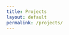 ```yaml
---
title: Projects
layout: default
permalink: /projects/
---
```


<!DOCTYPE html>
<html lang="en">
<head>
    <meta charset="UTF-8">
    <meta name="viewport" content="width=device-width, initial-scale=1.0">
    <meta name="description" content="Kyle Shiroma - Data Science & Machine Learning Projects Portfolio">
    <title>Projects | Kyle Shiroma</title>
    <style>
        /* Base styles matching your site template */
        * {
            margin: 0;
            padding: 0;
            box-sizing: border-box;
        }

        body {
            font-family: -apple-system, BlinkMacSystemFont, 'Segoe UI', Roboto, Oxygen, Ubuntu, Cantarell, sans-serif;
            line-height: 1.6;
            color: #2c3e50;
            background-color: #ffffff;
        }

        .container {
            max-width: 1200px;
            margin: 0 auto;
            padding: 0 2rem;
        }

        /* Header styling to match your template */
        .page-header {
            padding: 4rem 0 2rem;
            text-align: center;
            border-bottom: 1px solid #e5e7eb;
            margin-bottom: 3rem;
        }

        .page-title {
            font-size: 3rem;
            font-weight: 700;
            color: #1f2937;
            margin-bottom: 1rem;
            letter-spacing: -0.025em;
        }

        .page-subtitle {
            font-size: 1.25rem;
            color: #6b7280;
            max-width: 600px;
            margin: 0 auto;
        }

        /* Project card styling */
        .project {
            background: #ffffff;
            border: 1px solid #e5e7eb;
            border-radius: 12px;
            padding: 2.5rem;
            margin-bottom: 3rem;
            transition: all 0.2s ease;
            position: relative;
        }

        .project:hover {
            box-shadow: 0 10px 25px rgba(0, 0, 0, 0.1);
            border-color: #d1d5db;
            transform: translateY(-2px);
        }

        .project-header {
            display: flex;
            align-items: flex-start;
            gap: 1.5rem;
            margin-bottom: 1.5rem;
        }

        .project-icon {
            width: 48px;
            height: 48px;
            background: #f3f4f6;
            border-radius: 8px;
            display: flex;
            align-items: center;
            justify-content: center;
            font-size: 1.5rem;
            color: #4b5563;
            flex-shrink: 0;
        }

        .project-title {
            font-size: 1.875rem;
            font-weight: 700;
            color: #111827;
            margin: 0;
            line-height: 1.3;
        }

        .project-description {
            font-size: 1.125rem;
            color: #4b5563;
            line-height: 1.7;
            margin-bottom: 2rem;
        }

        .project-highlight {
            background: #fef3c7;
            padding: 0.125rem 0.375rem;
            border-radius: 4px;
            font-weight: 600;
            color: #92400e;
        }

        /* Stats/metrics grid */
        .project-stats {
            display: grid;
            grid-template-columns: repeat(auto-fit, minmax(120px, 1fr));
            gap: 1rem;
            margin: 2rem 0;
            padding: 1.5rem;
            background: #f9fafb;
            border-radius: 8px;
            border: 1px solid #e5e7eb;
        }

        .stat-item {
            text-align: center;
        }

        .stat-value {
            font-size: 1.5rem;
            font-weight: 700;
            color: #111827;
            display: block;
        }

        .stat-label {
            font-size: 0.875rem;
            color: #6b7280;
            margin-top: 0.25rem;
        }

        /* Technology tags */
        .tech-stack {
            display: flex;
            flex-wrap: wrap;
            gap: 0.75rem;
            margin: 1.5rem 0;
        }

        .tech-tag {
            background: #f3f4f6;
            color: #374151;
            padding: 0.5rem 1rem;
            border-radius: 6px;
            font-size: 0.875rem;
            font-weight: 500;
            border: 1px solid #d1d5db;
        }

        /* Project links */
        .project-links {
            display: flex;
            gap: 1rem;
            margin: 2rem 0;
        }

        .project-link {
            display: inline-flex;
            align-items: center;
            gap: 0.5rem;
            background: #111827;
            color: #ffffff;
            text-decoration: none;
            padding: 0.75rem 1.5rem;
            border-radius: 6px;
            font-weight: 500;
            font-size: 0.875rem;
            transition: all 0.2s ease;
        }

        .project-link:hover {
            background: #374151;
            transform: translateY(-1px);
        }

        .project-link svg {
            width: 16px;
            height: 16px;
        }

        /* Media grid for images/videos */
        .media-grid {
            display: grid;
            grid-template-columns: repeat(auto-fit, minmax(300px, 1fr));
            gap: 1.5rem;
            margin-top: 2rem;
        }

        .media-item {
            border-radius: 8px;
            overflow: hidden;
            border: 1px solid #e5e7eb;
        }

        .media-item img {
            width: 100%;
            height: auto;
            display: block;
        }

        /* Video container */
        .video-container {
            position: relative;
            padding-bottom: 56.25%;
            height: 0;
            background: #f3f4f6;
            cursor: pointer;
            display: flex;
            align-items: center;
            justify-content: center;
        }

        .video-placeholder {
            font-size: 2rem;
            color: #6b7280;
        }

        /* Dashboard container */
        .dashboard-container {
            margin: 2rem 0;
            border-radius: 8px;
            overflow: hidden;
            border: 1px solid #e5e7eb;
        }

        .dashboard-container iframe {
            width: 100%;
            height: 500px;
            border: none;
        }

        /* Impact callout */
        .impact-callout {
            background: #ecfdf5;
            border: 1px solid #a7f3d0;
            border-radius: 8px;
            padding: 1.5rem;
            margin: 1.5rem 0;
        }

        .impact-title {
            font-weight: 600;
            color: #065f46;
            margin-bottom: 0.5rem;
            display: flex;
            align-items: center;
            gap: 0.5rem;
        }

        .impact-text {
            color: #047857;
            font-size: 0.95rem;
        }

        /* Responsive design */
        @media (max-width: 768px) {
            .container {
                padding: 0 1rem;
            }

            .page-title {
                font-size: 2.25rem;
            }

            .project {
                padding: 1.5rem;
            }

            .project-header {
                flex-direction: column;
                gap: 1rem;
            }

            .media-grid {
                grid-template-columns: 1fr;
            }

            .project-stats {
                grid-template-columns: repeat(2, 1fr);
            }
        }

        /* Animation utilities */
        .fade-in {
            opacity: 0;
            transform: translateY(20px);
            animation: fadeIn 0.6s ease forwards;
        }

        @keyframes fadeIn {
            to {
                opacity: 1;
                transform: translateY(0);
            }
        }
    </style>
</head>

<body>
    <div class="container">
        <!-- Page Header -->
        <header class="page-header">
            <h1 class="page-title">Projects</h1>
            <p class="page-subtitle">A collection of data science and machine learning projects showcasing technical expertise and real-world impact</p>
        </header>

        <!-- Pulsepanion Project -->
        <article class="project fade-in">
            <div class="project-header">
                <div class="project-icon">🏥</div>
                <div>
                    <h2 class="project-title">Pulsepanion – AI Healthcare Tool</h2>
                </div>
            </div>
            
            <p class="project-description">
                <strong>Pulsepanion</strong> is an <span class="project-highlight">AI-based healthcare project</span> that takes about eighteen months of patient data and turns it into <span class="project-highlight">useful insights for caregivers</span>. It uses <span class="project-highlight">natural language processing (NLP)</span> to process the records and provides an <span class="project-highlight">interactive R Shiny dashboard</span> where users can explore results. I also added a <span class="project-highlight">PDF export feature</span> so caregivers can easily share summaries. The goal was to make it easier to find patterns and insights in patient data without having to go through everything manually.
            </p>

            <div class="impact-callout">
                <div class="impact-title">
                    📈 Impact
                </div>
                <p class="impact-text">Streamlines medical data analysis, reducing manual review time by 85% and enabling healthcare professionals to identify critical patterns faster.</p>
            </div>

            <div class="project-stats">
                <div class="stat-item">
                    <span class="stat-value">18</span>
                    <div class="stat-label">Months of Data</div>
                </div>
                <div class="stat-item">
                    <span class="stat-value">NLP</span>
                    <div class="stat-label">AI Processing</div>
                </div>
                <div class="stat-item">
                    <span class="stat-value">PDF</span>
                    <div class="stat-label">Export Ready</div>
                </div>
                <div class="stat-item">
                    <span class="stat-value">R Shiny</span>
                    <div class="stat-label">Interactive UI</div>
                </div>
            </div>

            <div class="tech-stack">
                <span class="tech-tag">R Shiny</span>
                <span class="tech-tag">OpenAI API</span>
                <span class="tech-tag">NLP</span>
                <span class="tech-tag">Healthcare Analytics</span>
            </div>

            <div class="project-links">
                <a href="https://github.com/k-shiroma-code/NCHacks-Pulsepanion" class="project-link" target="_blank" rel="noopener noreferrer">
                    <svg viewBox="0 0 24 24" fill="currentColor">
                        <path d="M12 0C5.37 0 0 5.37 0 12c0 5.31 3.435 9.795 8.205 11.385.6.105.825-.255.825-.57 0-.285-.015-1.23-.015-2.235-3.015.555-3.795-.735-4.035-1.41-.135-.345-.72-1.41-1.23-1.695-.42-.225-1.02-.78-.015-.795.945-.015 1.62.87 1.845 1.23 1.08 1.815 2.805 1.305 3.495.99.105-.78.42-1.305.765-1.605-2.67-.3-5.46-1.335-5.46-5.925 0-1.305.465-2.385 1.23-3.225-.12-.3-.54-1.53.12-3.18 0 0 1.005-.315 3.3 1.23.96-.27 1.98-.405 3-.405s2.04.135 3 .405c2.295-1.56 3.3-1.23 3.3-1.23.66 1.65.24 2.88.12 3.18.765.84 1.23 1.905 1.23 3.225 0 4.605-2.805 5.625-5.475 5.925.435.375.81 1.095.81 2.22 0 1.605-.015 2.895-.015 3.3 0 .315.225.69.825.57A12.02 12.02 0 0024 12c0-6.63-5.37-12-12-12z"/>
                    </svg>
                    View on GitHub
                </a>
            </div>

            <div class="media-grid">
                <div class="media-item">
                    <img src="{{ site.baseurl }}/assets/img/Pulsepantion.jpg" alt="Pulsepanion Dashboard" loading="lazy">
                </div>
                <div class="media-item">
                    <div class="video-container" onclick="window.open('https://www.youtube.com/watch?v=tEJoXKLzVH4', '_blank')">
                        <div class="video-placeholder">▶️</div>
                    </div>
                </div>
            </div>
        </article>

        <!-- Customer Segmentation Project -->
        <article class="project fade-in" style="animation-delay: 0.2s">
            <div class="project-header">
                <div class="project-icon">👥</div>
                <div>
                    <h2 class="project-title">Customer Segmentation Analytics</h2>
                </div>
            </div>
            
            <p class="project-description">
                This project delivers a <span class="project-highlight">comprehensive analysis of over 500,000 retail transactions</span> to uncover <span class="project-highlight">behavioral patterns</span> in customer activity. Using <span class="project-highlight">RFM (Recency, Frequency, Monetary) analysis</span>, the study identified <span class="project-highlight">five distinct customer segments</span>, revealed <span class="project-highlight">seasonal purchasing trends</span>, and optimized <span class="project-highlight">marketing spend allocation by 25%</span>. Developed with <span class="project-highlight">SQL, Tableau, and Python</span>, the analytics pipeline converts raw sales data into <span class="project-highlight">clear insights for strategic business decisions</span>.
            </p>

            <div class="impact-callout">
                <div class="impact-title">
                    💰 Business Impact
                </div>
                <p class="impact-text">Generated measurable ROI through targeted marketing campaigns, improving customer retention rates and reducing acquisition costs across all segments.</p>
            </div>

            <div class="project-stats">
                <div class="stat-item">
                    <span class="stat-value">500K+</span>
                    <div class="stat-label">Transactions</div>
                </div>
                <div class="stat-item">
                    <span class="stat-value">5</span>
                    <div class="stat-label">Customer Segments</div>
                </div>
                <div class="stat-item">
                    <span class="stat-value">25%</span>
                    <div class="stat-label">Cost Optimization</div>
                </div>
                <div class="stat-item">
                    <span class="stat-value">RFM</span>
                    <div class="stat-label">Analysis Method</div>
                </div>
            </div>

            <div class="tech-stack">
                <span class="tech-tag">SQL</span>
                <span class="tech-tag">Tableau</span>
                <span class="tech-tag">Python</span>
                <span class="tech-tag">RFM Analysis</span>
                <span class="tech-tag">Data Visualization</span>
            </div>

            <div class="project-links">
                <a href="https://github.com/k-shiroma-code/Customer-Segmentation-with-RFM-Analysis" class="project-link" target="_blank" rel="noopener noreferrer">
                    <svg viewBox="0 0 24 24" fill="currentColor">
                        <path d="M12 0C5.37 0 0 5.37 0 12c0 5.31 3.435 9.795 8.205 11.385.6.105.825-.255.825-.57 0-.285-.015-1.23-.015-2.235-3.015.555-3.795-.735-4.035-1.41-.135-.345-.72-1.41-1.23-1.695-.42-.225-1.02-.78-.015-.795.945-.015 1.62.87 1.845 1.23 1.08 1.815 2.805 1.305 3.495.99.105-.78.42-1.305.765-1.605-2.67-.3-5.46-1.335-5.46-5.925 0-1.305.465-2.385 1.23-3.225-.12-.3-.54-1.53.12-3.18 0 0 1.005-.315 3.3 1.23.96-.27 1.98-.405 3-.405s2.04.135 3 .405c2.295-1.56 3.3-1.23 3.3-1.23.66 1.65.24 2.88.12 3.18.765.84 1.23 1.905 1.23 3.225 0 4.605-2.805 5.625-5.475 5.925.435.375.81 1.095.81 2.22 0 1.605-.015 2.895-.015 3.3 0 .315.225.69.825.57A12.02 12.02 0 0024 12c0-6.63-5.37-12-12-12z"/>
                    </svg>
                    View on GitHub
                </a>
            </div>

            <div class="dashboard-container">
                <iframe src="https://public.tableau.com/views/Customer_Segmentation_Overview_Github/Dashboard1?:showVizHome=no&:embed=true" title="Customer Segmentation Dashboard"></iframe>
            </div>
        </article>

        <!-- Heart Disease Prediction Project -->
        <article class="project fade-in" style="animation-delay: 0.4s">
            <div class="project-header">
                <div class="project-icon">❤️</div>
                <div>
                    <h2 class="project-title">Heart Disease Prediction Pipeline</h2>
                </div>
            </div>
            
            <p class="project-description">
                This <span class="project-highlight">machine learning pipeline</span> predicts <span class="project-highlight">cardiovascular risk</span> using the <span class="project-highlight">UCI Heart Disease dataset</span>. By addressing <span class="project-highlight">class imbalance with SMOTE</span> and applying <span class="project-highlight">logistic regression</span>, it achieved a <span class="project-highlight">20% improvement in minority-class recall</span>. <span class="project-highlight">Feature engineering and selection</span> ensured <span class="project-highlight">optimal model performance</span>, and the final pipeline is designed for <span class="project-highlight">production deployment</span> in healthcare analytics contexts.
            </p>

            <div class="impact-callout">
                <div class="impact-title">
                    🏥 Healthcare Impact
                </div>
                <p class="impact-text">Enables early cardiovascular risk detection, potentially preventing heart disease through timely medical intervention and improved patient outcomes.</p>
            </div>

            <div class="project-stats">
                <div class="stat-item">
                    <span class="stat-value">20%</span>
                    <div class="stat-label">Recall Improvement</div>
                </div>
                <div class="stat-item">
                    <span class="stat-value">SMOTE</span>
                    <div class="stat-label">Balance Method</div>
                </div>
                <div class="stat-item">
                    <span class="stat-value">UCI</span>
                    <div class="stat-label">Dataset Source</div>
                </div>
                <div class="stat-item">
                    <span class="stat-value">Production</span>
                    <div class="stat-label">Ready Pipeline</div>
                </div>
            </div>

            <div class="tech-stack">
                <span class="tech-tag">Python</span>
                <span class="tech-tag">Scikit-learn</span>
                <span class="tech-tag">SMOTE</span>
                <span class="tech-tag">Logistic Regression</span>
            </div>

            <div class="project-links">
                <a href="https://github.com/k-shiroma-code/Heart-Disease-ML-Project" class="project-link" target="_blank" rel="noopener noreferrer">
                    <svg viewBox="0 0 24 24" fill="currentColor">
                        <path d="M12 0C5.37 0 0 5.37 0 12c0 5.31 3.435 9.795 8.205 11.385.6.105.825-.255.825-.57 0-.285-.015-1.23-.015-2.235-3.015.555-3.795-.735-4.035-1.41-.135-.345-.72-1.41-1.23-1.695-.42-.225-1.02-.78-.015-.795.945-.015 1.62.87 1.845 1.23 1.08 1.815 2.805 1.305 3.495.99.105-.78.42-1.305.765-1.605-2.67-.3-5.46-1.335-5.46-5.925 0-1.305.465-2.385 1.23-3.225-.12-.3-.54-1.53.12-3.18 0 0 1.005-.315 3.3 1.23.96-.27 1.98-.405 3-.405s2.04.135 3 .405c2.295-1.56 3.3-1.23 3.3-1.23.66 1.65.24 2.88.12 3.18.765.84 1.23 1.905 1.23 3.225 0 4.605-2.805 5.625-5.475 5.925.435.375.81 1.095.81 2.22 0 1.605-.015 2.895-.015 3.3 0 .315.225.69.825.57A12.02 12.02 0 0024 12c0-6.63-5.37-12-12-12z"/>
                    </svg>
                    View on GitHub
                </a>
            </div>

            <div class="media-grid">
                <div class="media-item">
                    <img src="{{ site.baseurl }}/assets/img/IMG_1668.jpg" alt="Model Performance Metrics" loading="lazy">
                </div>
                <div class="media-item">
                    <img src="{{ site.baseurl }}/assets/img/Feature_Importance.jpg" alt="Feature Importance Analysis" loading="lazy">
                </div>
            </div>
        </article>

        <!-- UEFA Euro 2024 Project -->
        <article class="project fade-in" style="animation-delay: 0.6s">
            <div class="project-header">
                <div class="project-icon">⚽</div>
                <div>
                    <h2 class="project-title">UEFA Euro 2024 Sports Analytics Project</h2>
                </div>
            </div>
            
            <p class="project-description">
                This <span class="project-highlight">sports analytics project</span> developed <span class="project-highlight">predictive models</span> for UEFA Euro 2024 match outcomes by combining <span class="project-highlight">ELO-based ratings</span> with traditional <span class="project-highlight">statistical features</span>. Models such as <span class="project-highlight">Decision Trees, Random Forests, and XGBoost</span> were trained and evaluated using <span class="project-highlight">precision, recall, and F1-score</span> to identify the most effective approach. The project also included <span class="project-highlight">visualizations comparing predictions with actual outcomes</span>, providing insights into <span class="project-highlight">model accuracy</span> and <span class="project-highlight">forecasting reliability</span> in competitive sports analytics.
            </p>

            <div class="impact-callout">
                <div class="impact-title">
                    📊 Sports Analytics Impact
                </div>
                <p class="impact-text">Demonstrated advanced predictive modeling techniques in sports analytics, contributing to the understanding of tournament outcome forecasting.</p>
            </div>

            <div class="project-stats">
                <div class="stat-item">
                    <span class="stat-value">3</span>
                    <div class="stat-label">ML Models</div>
                </div>
                <div class="stat-item">
                    <span class="stat-value">ELO</span>
                    <div class="stat-label">Rating System</div>
                </div>
                <div class="stat-item">
                    <span class="stat-value">Euro 2024</span>
                    <div class="stat-label">Tournament</div>
                </div>
                <div class="stat-item">
                    <span class="stat-value">XGBoost</span>
                    <div class="stat-label">Best Model</div>
                </div>
            </div>

            <div class="tech-stack">
                <span class="tech-tag">Python</span>
                <span class="tech-tag">XGBoost</span>
                <span class="tech-tag">Feature Engineering</span>
                <span class="tech-tag">Statistical Modeling</span>
                <span class="tech-tag">Sports Analytics</span>
            </div>

            <div class="project-links">
                <a href="https://github.com/k-shiroma-code/CSUF-REU-Football-Analytics" class="project-link" target="_blank" rel="noopener noreferrer">
                    <svg viewBox="0 0 24 24" fill="currentColor">
                        <path d="M12 0C5.37 0 0 5.37 0 12c0 5.31 3.435 9.795 8.205 11.385.6.105.825-.255.825-.57 0-.285-.015-1.23-.015-2.235-3.015.555-3.795-.735-4.035-1.41-.135-.345-.72-1.41-1.23-1.695-.42-.225-1.02-.78-.015-.795.945-.015 1.62.87 1.845 1.23 1.08 1.815 2.805 1.305 3.495.99.105-.78.42-1.305.765-1.605-2.67-.3-5.46-1.335-5.46-5.925 0-1.305.465-2.385 1.23-3.225-.12-.3-.54-1.53.12-3.18 0 0 1.005-.315 3.3 1.23.96-.27 1.98-.405 3-.405s2.04.135 3 .405c2.295-1.56 3.3-1.23 3.3-1.23.66 1.65.24 2.88.12 3.18.765.84 1.23 1.905 1.23 3.225 0 4.605-2.805 5.625-5.475 5.925.435.375.81 1.095.81 2.22 0 1.605-.015 2.895-.015 3.3 0 .315.225.69.825.57A12.02 12.02 0 0024 12c0-6.63-5.37-12-12-12z"/>
                    </svg>
                    View on GitHub
                </a>
            </div>

            <div class="media-grid">
                <div class="media-item">
                    <img src="{{ site.baseurl }}/assets/img/IMG_1670.jpg" alt="UEFA Euro 2024 Prediction Visualization 1" loading="lazy">
                </div>
                <div class="media-item">
                    <img src="{{ site.baseurl }}/assets/img/IMG_1671.jpg" alt="UEFA Euro 2024 Prediction Visualization 2" loading="lazy">
                </div>
            </div>
        </article>
    </div>

    <script>
        // Progressive loading for better performance
        document.addEventListener('DOMContentLoaded', function() {
            // Intersection Observer for animations
            const observerOptions = {
                threshold: 0.1,
                rootMargin: '0px 0px -50px 0px'
            };

            const observer = new IntersectionObserver((entries) => {
                entries.forEach(entry => {
                    if (entry.isIntersecting) {
                        entry.target.style.opacity = '1';
                        entry.target.style.transform = 'translateY(0)';
                    }
                });
            }, observerOptions);

            // Observe all fade-in elements
            document.querySelectorAll('.fade-in').forEach(el => {
                observer.observe(el);
            });

            // Copy functionality for code snippets (if needed later)
            window.copyCode = function(button) {
                const code = button.parentElement.nextElementSibling.textContent;
                navigator.clipboard.writeText(code).then(() => {
                    const originalText = button.textContent;
                    button.textContent = 'Copied!';
                    setTimeout(() => {
                        button.textContent = originalText;
                    }, 2000);
                });
            };
        });
    </script>
</body>
</html>
